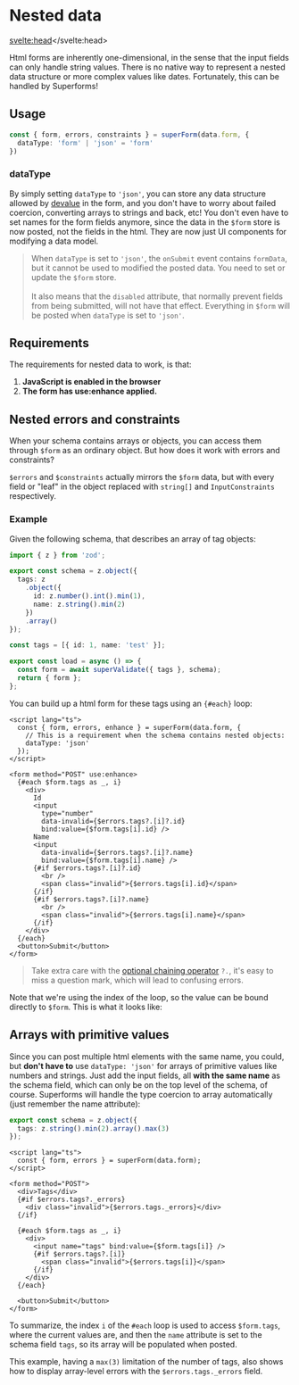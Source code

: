 <script lang="ts">
	import Form from './Form.svelte'
  import Next from '$lib/Next.svelte'
	import SuperDebug from 'sveltekit-superforms/client/SuperDebug.svelte'
  import { concepts } from '$lib/navigation/sections'

	export let data;
</script>

# Nested data

<svelte:head><title>Nested data</title></svelte:head>

Html forms are inherently one-dimensional, in the sense that the input fields can only handle string values. There is no native way to represent a nested data structure or more complex values like dates. Fortunately, this can be handled by Superforms!

## Usage

```ts
const { form, errors, constraints } = superForm(data.form, {
  dataType: 'form' | 'json' = 'form'
})
```

### dataType

By simply setting `dataType` to `'json'`, you can store any data structure allowed by [devalue](https://github.com/Rich-Harris/devalue) in the form, and you don't have to worry about failed coercion, converting arrays to strings and back, etc! You don't even have to set names for the form fields anymore, since the data in the `$form` store is now posted, not the fields in the html. They are now just UI components for modifying a data model.

> When `dataType` is set to `'json'`, the `onSubmit` event contains `formData`, but it cannot be used to modified the posted data. You need to set or update the `$form` store.<br><br>It also means that the `disabled` attribute, that normally prevent fields from being submitted, will not have that effect. Everything in `$form` will be posted when `dataType` is set to `'json'`.

## Requirements

The requirements for nested data to work, is that:

1. **JavaScript is enabled in the browser**
2. **The form has use:enhance applied.**

## Nested errors and constraints

When your schema contains arrays or objects, you can access them through `$form` as an ordinary object. But how does it work with errors and constraints?

`$errors` and `$constraints` actually mirrors the `$form` data, but with every field or "leaf" in the object replaced with `string[]` and `InputConstraints` respectively.

### Example

Given the following schema, that describes an array of tag objects:

```ts
import { z } from 'zod';

export const schema = z.object({
  tags: z
    .object({
      id: z.number().int().min(1),
      name: z.string().min(2)
    })
    .array()
});

const tags = [{ id: 1, name: 'test' }];

export const load = async () => {
  const form = await superValidate({ tags }, schema);
  return { form };
};
```

You can build up a html form for these tags using an `{#each}` loop:

```svelte
<script lang="ts">
  const { form, errors, enhance } = superForm(data.form, {
    // This is a requirement when the schema contains nested objects:
    dataType: 'json'
  });
</script>

<form method="POST" use:enhance>
  {#each $form.tags as _, i}
    <div>
      Id
      <input
        type="number"
        data-invalid={$errors.tags?.[i]?.id}
        bind:value={$form.tags[i].id} />
      Name
      <input
        data-invalid={$errors.tags?.[i]?.name}
        bind:value={$form.tags[i].name} />
      {#if $errors.tags?.[i]?.id}
        <br />
        <span class="invalid">{$errors.tags[i].id}</span>
      {/if}
      {#if $errors.tags?.[i]?.name}
        <br />
        <span class="invalid">{$errors.tags[i].name}</span>
      {/if}
    </div>
  {/each}
  <button>Submit</button>
</form>
```

> Take extra care with the [optional chaining operator](https://developer.mozilla.org/en-US/docs/Web/JavaScript/Reference/Operators/Optional_chaining) `?.`, it's easy to miss a question mark, which will lead to confusing errors.

Note that we're using the index of the loop, so the value can be bound directly to `$form`. This is what it looks like:

<Form {data} />

## Arrays with primitive values

Since you can post multiple html elements with the same name, you could, but **don't have to** use `dataType: 'json'` for arrays of primitive values like numbers and strings. Just add the input fields, all **with the same name** as the schema field, which can only be on the top level of the schema, of course. Superforms will handle the type coercion to array automatically (just remember the name attribute):

```ts
export const schema = z.object({
  tags: z.string().min(2).array().max(3)
});
```

```svelte
<script lang="ts">
  const { form, errors } = superForm(data.form);
</script>

<form method="POST">
  <div>Tags</div>
  {#if $errors.tags?._errors}
    <div class="invalid">{$errors.tags._errors}</div>
  {/if}

  {#each $form.tags as _, i}
    <div>
      <input name="tags" bind:value={$form.tags[i]} />
      {#if $errors.tags?.[i]}
        <span class="invalid">{$errors.tags[i]}</span>
      {/if}
    </div>
  {/each}

  <button>Submit</button>
</form>
```

To summarize, the index `i` of the `#each` loop is used to access `$form.tags`, where the current values are, and then the `name` attribute is set to the schema field `tags`, so its array will be populated when posted.

This example, having a `max(3)` limitation of the number of tags, also shows how to display array-level errors with the `$errors.tags._errors` field.

<Next section={concepts} />
